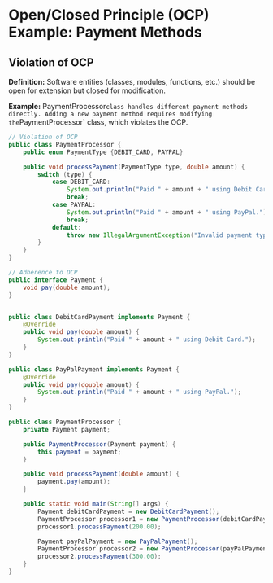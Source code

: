 # Open/Closed Principle (OCP) Example: Payment Methods

## Violation of OCP

**Definition:** Software entities (classes, modules, functions, etc.) should be open for extension but closed for modification.

**Example:** PaymentProcessor` class handles different payment methods directly. Adding a new payment method requires modifying the `PaymentProcessor` class, which violates the OCP.

```java
// Violation of OCP
public class PaymentProcessor {
    public enum PaymentType {DEBIT_CARD, PAYPAL}

    public void processPayment(PaymentType type, double amount) {
        switch (type) {
            case DEBIT_CARD:
                System.out.println("Paid " + amount + " using Debit Card.");
                break;
            case PAYPAL:
                System.out.println("Paid " + amount + " using PayPal.");
                break;
            default:
                throw new IllegalArgumentException("Invalid payment type");
        }
    }
}

// Adherence to OCP
public interface Payment {
    void pay(double amount);
}


public class DebitCardPayment implements Payment {
    @Override
    public void pay(double amount) {
        System.out.println("Paid " + amount + " using Debit Card.");
    }
}

public class PayPalPayment implements Payment {
    @Override
    public void pay(double amount) {
        System.out.println("Paid " + amount + " using PayPal.");
    }
}

public class PaymentProcessor {
    private Payment payment;

    public PaymentProcessor(Payment payment) {
        this.payment = payment;
    }

    public void processPayment(double amount) {
        payment.pay(amount);
    }

    public static void main(String[] args) {
        Payment debitCardPayment = new DebitCardPayment();
        PaymentProcessor processor1 = new PaymentProcessor(debitCardPayment);
        processor1.processPayment(200.00);

        Payment payPalPayment = new PayPalPayment();
        PaymentProcessor processor2 = new PaymentProcessor(payPalPayment);
        processor2.processPayment(300.00);
    }
}
```